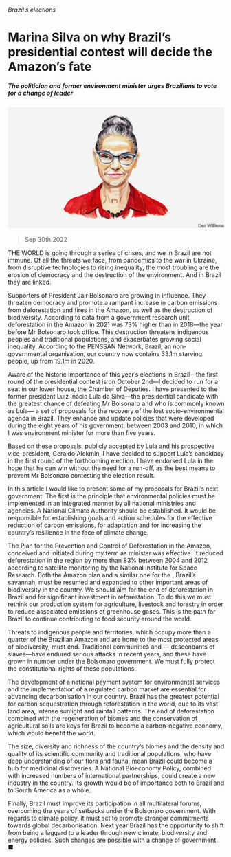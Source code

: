 ###### Brazil’s elections

# Marina Silva on why Brazil’s presidential contest will decide the Amazon’s fate 

##### The politician and former environment minister urges Brazilians to vote for a change of leader 

![image](images/20221001_BID003.jpg) 

> Sep 30th 2022 

THE WORLD is going through a series of crises, and we in Brazil are not immune. Of all the threats we face, from pandemics to the war in Ukraine, from disruptive technologies to rising inequality, the most troubling are the erosion of democracy and the destruction of the environment. And in Brazil they are linked.

Supporters of President Jair Bolsonaro are growing in influence. They threaten democracy and promote a rampant increase in carbon emissions from deforestation and fires in the Amazon, as well as the destruction of biodiversity. According to data from a government research unit, deforestation in the Amazon in 2021 was 73% higher than in 2018—the year before Mr Bolsonaro took office. This destruction threatens indigenous peoples and traditional populations, and exacerbates growing social inequality. According to the PENSSAN Network, Brazil, an non-governmental organisation, our country now contains 33.1m starving people, up from 19.1m in 2020. 

Aware of the historic importance of this year’s elections in Brazil—the first round of the presidential contest is on October 2nd—I decided to run for a seat in our lower house, the Chamber of Deputies. I have presented to the former president Luiz Inácio Lula da Silva—the presidential candidate with the greatest chance of defeating Mr Bolsonaro and who is commonly known as Lula— a set of proposals for the recovery of the lost socio-environmental agenda in Brazil. They enhance and update policies that were developed during the eight years of his government, between 2003 and 2010, in which I was environment minister for more than five years.

Based on these proposals, publicly accepted by Lula and his prospective vice-president, Geraldo Alckmin, I have decided to support Lula’s candidacy in the first round of the forthcoming election. I have endorsed Lula in the hope that he can win without the need for a run-off, as the best means to prevent Mr Bolsonaro contesting the election result.

In this article I would like to present some of my proposals for Brazil’s next government. The first is the principle that environmental policies must be implemented in an integrated manner by all national ministries and agencies. A National Climate Authority should be established. It would be responsible for establishing goals and action schedules for the effective reduction of carbon emissions, for adaptation and for increasing the country’s resilience in the face of climate change.

The Plan for the Prevention and Control of Deforestation in the Amazon, conceived and initiated during my term as minister was effective. It reduced deforestation in the region by more than 83% between 2004 and 2012 according to satellite monitoring by the National Institute for Space Research. Both the Amazon plan and a similar one for the , Brazil’s savannah, must be resumed and expanded to other important areas of biodiversity in the country. We should aim for the end of deforestation in Brazil and for significant investment in reforestation. To do this we must rethink our production system for agriculture, livestock and forestry in order to reduce associated emissions of greenhouse gases. This is the path for Brazil to continue contributing to food security around the world.

Threats to indigenous people and territories, which occupy more than a quarter of the Brazilian Amazon and are home to the most protected areas of biodiversity, must end. Traditional communities and — descendants of slaves—have endured serious attacks in recent years, and these have grown in number under the Bolsonaro government. We must fully protect the constitutional rights of these populations.

The development of a national payment system for environmental services and the implementation of a regulated carbon market are essential for advancing decarbonisation in our country. Brazil has the greatest potential for carbon sequestration through reforestation in the world, due to its vast land area, intense sunlight and rainfall patterns. The end of deforestation combined with the regeneration of biomes and the conservation of agricultural soils are keys for Brazil to become a carbon-negative economy, which would benefit the world.

The size, diversity and richness of the country’s biomes and the density and quality of its scientific community and traditional populations, who have deep understanding of our flora and fauna, mean Brazil could become a hub for medicinal discoveries. A National Bioeconomy Policy, combined with increased numbers of international partnerships, could create a new industry in the country. Its growth would be of importance both to Brazil and to South America as a whole.

Finally, Brazil must improve its participation in all multilateral forums, overcoming the years of setbacks under the Bolsonaro government. With regards to climate policy, it must act to promote stronger commitments towards global decarbonisation. Next year Brazil has the opportunity to shift from being a laggard to a leader through new climate, biodiversity and energy policies. Such changes are possible with a change of government. ■


